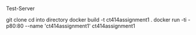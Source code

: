 Test-Server


git clone
cd into directory
docker build -t ct414assignment1 .
docker run -ti -p80:80 --name 'ct414assignment1' ct414assignment1